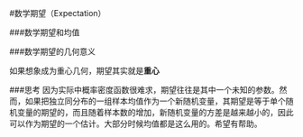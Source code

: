 #数学期望（Expectation）
>

###数学期望和均值

###数学期望的几何意义

如果想象成为重心几何，期望其实就是**重心**

###思考
因为实际中概率密度函数很难求，期望往往是其中一个未知的参数。然而，如果把独立同分布的一组样本均值作为一个新随机变量，其期望是等于单个随机变量的期望的，而且随着样本数的增加，新随机变量的方差是越来越小的，因此可以作为期望的一个估计。大部分时候均值都是这么用的。希望有帮助。
